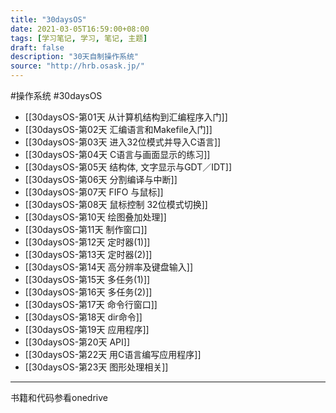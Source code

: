 ```yaml
---
title: "30daysOS"
date: 2021-03-05T16:59:00+08:00
tags: [学习笔记, 学习, 笔记, 主题]
draft: false
description: "30天自制操作系统"
source: "http://hrb.osask.jp/"
---
```

#操作系统 #30daysOS

- [[30daysOS-第01天 从计算机结构到汇编程序入门]]
- [[30daysOS-第02天 汇编语言和Makefile入门]]
- [[30daysOS-第03天 进入32位模式并导入C语言]]
- [[30daysOS-第04天 C语言与画面显示的练习]]
- [[30daysOS-第05天 结构体, 文字显示与GDT／IDT]]
- [[30daysOS-第06天 分割编译与中断]]
- [[30daysOS-第07天 FIFO 与鼠标]]
- [[30daysOS-第08天 鼠标控制 32位模式切换]]
- [[30daysOS-第10天 绘图叠加处理]]
- [[30daysOS-第11天 制作窗口]]
- [[30daysOS-第12天 定时器(1)]]
- [[30daysOS-第13天 定时器(2)]]
- [[30daysOS-第14天 高分辨率及键盘输入]]
- [[30daysOS-第15天 多任务(1)]]
- [[30daysOS-第16天 多任务(2)]]
- [[30daysOS-第17天 命令行窗口]]
- [[30daysOS-第18天 dir命令]]
- [[30daysOS-第19天 应用程序]]
- [[30daysOS-第20天 API]]
- [[30daysOS-第22天 用C语言编写应用程序]]
- [[30daysOS-第23天 图形处理相关]]

---
书籍和代码参看onedrive


